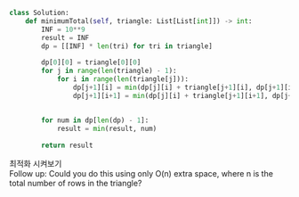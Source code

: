 ``` py
class Solution:
    def minimumTotal(self, triangle: List[List[int]]) -> int:
        INF = 10**9
        result = INF
        dp = [[INF] * len(tri) for tri in triangle]
        
        dp[0][0] = triangle[0][0]
        for j in range(len(triangle) - 1):
            for i in range(len(triangle[j])):
                dp[j+1][i] = min(dp[j][i] + triangle[j+1][i], dp[j+1][i])
                dp[j+1][i+1] = min(dp[j][i] + triangle[j+1][i+1], dp[j+1][i+1])
            
        
        for num in dp[len(dp) - 1]:
            result = min(result, num)
                         
        return result 
```

최적화 시켜보기  
Follow up: Could you do this using only O(n) extra space, where n is the total number of rows in the triangle?
